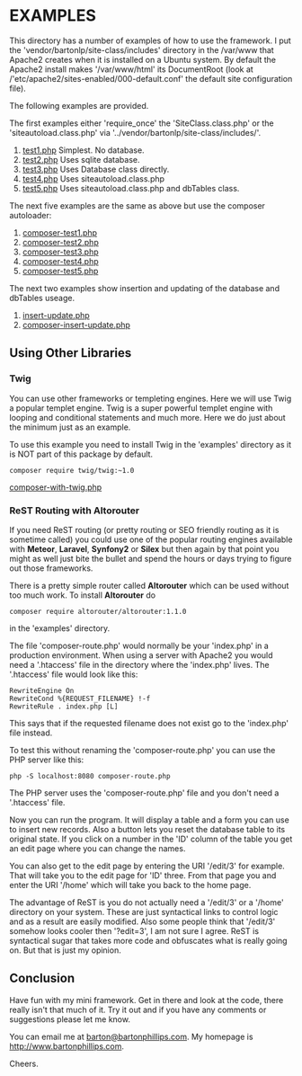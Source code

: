 # EXAMPLES

This directory has a number of examples of how to use the framework. I put the 'vendor/bartonlp/site-class/includes' directory in the /var/www that Apache2 creates when it is installed on a Ubuntu system. By default the Apache2 install makes '/var/www/html' its DocumentRoot (look at /'etc/apache2/sites-enabled/000-default.conf' the default site configuration file).

The following examples are provided.

The first examples either 'require_once' the 'SiteClass.class.php' or the 'siteautoload.class.php' via '../vendor/bartonlp/site-class/includes/'.

1. <a href="test1.php">test1.php</a> Simplest. No database.
2. <a href="test2.php">test2.php</a> Uses sqlite database.
3. <a href="test3.php">test3.php</a> Uses Database class directly.
4. <a href="test4.php">test4.php</a> Uses siteautoload.class.php
5. <a href="test5.php">test5.php</a> Uses siteautoload.class.php and dbTables class.

The next five examples are the same as above but use the composer autoloader:

1. <a href="composer-test1.php">composer-test1.php</a>
2. <a href="composer-test2.php">composer-test2.php</a>
3. <a href="composer-test3.php">composer-test3.php</a>
4. <a href="composer-test4.php">composer-test4.php</a>
5. <a href="composer-test5.php">composer-test5.php</a>

The next two examples show insertion and updating of the database and dbTables useage.

1. <a href="insert-update.php">insert-update.php</a>
2. <a href="composer-insert-update.php">composer-insert-update.php</a>

## Using Other Libraries

### Twig

You can use other frameworks or templeting engines. Here we will use Twig a popular templet engine. Twig is a super powerful templet engine with looping and conditional statements and much more. Here we do just about the minimum just as an example.

To use this example you need to install Twig in the 'examples' directory as it is NOT part of this package by default.

```
composer require twig/twig:~1.0
```

<a href="composer-with-twig.php">composer-with-twig.php</a>

### ReST Routing with Altorouter

If you need ReST routing (or pretty routing or SEO friendly routing as it is sometime called) you could use one of the popular routing engines available with **Meteor**, **Laravel**, **Synfony2** or **Silex** but then again by that point you might as well just bite the bullet and spend the hours or days trying to figure out those frameworks.

There is a pretty simple router called **Altorouter** which can be used without too much work. To install **Altorouter** do 

``` 
composer require altorouter/altorouter:1.1.0 
``` 

in the 'examples' directory.

The file 'composer-route.php' would normally be your 'index.php' in a production environment.  When using a server with Apache2 you would need a '.htaccess' file in the directory where the 'index.php' lives. The '.htaccess' file would look like this:

```
RewriteEngine On
RewriteCond %{REQUEST_FILENAME} !-f
RewriteRule . index.php [L]
```

This says that if the requested filename does not exist go to the 'index.php' file instead.

To test this without renaming the 'composer-route.php' you can use the PHP server like this:

```
php -S localhost:8080 composer-route.php
```

The PHP server uses the 'composer-route.php' file and you don't need a '.htaccess' file.

Now you can run the program. It will display a table and a form you can use to insert new records. Also a button lets you reset the database table to its original state. If you click on a number in the 'ID' column of the table you get an edit page where you can change the names.

You can also get to the edit page by entering the URI '/edit/3' for example. That will take you to the edit page for 'ID' three. From that page you and enter the URI '/home' which will take you back to the home page.

The advantage of ReST is you do not actually need a '/edit/3' or a '/home' directory on your system. These are just syntactical links to control logic and as a result are easily modified.  Also some people think that '/edit/3' somehow looks cooler then '?edit=3', I am not sure I agree. ReST is syntactical sugar that takes more code and obfuscates what is really going on.  But that is just my opinion.

## Conclusion

Have fun with my mini framework. Get in there and look at the code, there really isn't that much of it. Try it out and if you have any comments or suggestions please let me know. 

You can email me at <a href="mailto://barton@bartonphillips.com">barton@bartonphillips.com</a>. 
My homepage is http://www.bartonphillips.com.

Cheers.
